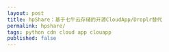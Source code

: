 ```yaml
---
layout: post
title: hpShare：基于七牛云存储的开源CloudApp/Droplr替代
permalink: hpshare/
tags: python cdn cloud app clouapp
published: false
---
```

